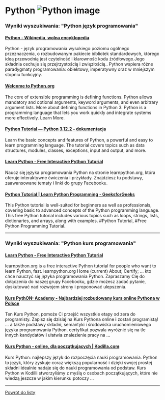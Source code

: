 # Python ![Python image](https://www.tiobe.com/wp-content/themes/tiobe/tiobe-index/images/Python.png)

### Wyniki wyszukiwania: "Python język programowania" 

#### [Python - Wikipedia, wolna encyklopedia](https://pl.wikipedia.org/wiki/Python) 

 Python - język programowania wysokiego poziomu ogólnego przeznaczenia, o rozbudowanym pakiecie bibliotek standardowych, którego ideą przewodnią jest czytelność i klarowność kodu źródłowego.Jego składnia cechuje się przejrzystością i zwięzłością.. Python wspiera różne paradygmaty programowania: obiektowy, imperatywny oraz w mniejszym stopniu funkcyjny.




#### [Welcome to Python.org](https://www.python.org/) 

 The core of extensible programming is defining functions. Python allows mandatory and optional arguments, keyword arguments, and even arbitrary argument lists. More about defining functions in Python 3. Python is a programming language that lets you work quickly and integrate systems more effectively. Learn More.




#### [Python Tutorial — Python 3.12.2 - dokumentacja](https://docs.python.org/pl/3/tutorial/) 

 Learn the basic concepts and features of Python, a powerful and easy to learn programming language. The tutorial covers topics such as data structures, modules, classes, exceptions, input and output, and more.




#### [Learn Python - Free Interactive Python Tutorial](https://www.learnpython.org/pl/) 

 Naucz się języka programowania Python na stronie learnpython.org, która oferuje interaktywne ćwiczenia i przykłady. Znajdziesz tu podstawy, zaawansowane tematy i linki do grupy Facebooku.




#### [Python Tutorial | Learn Python Programming - GeeksforGeeks](https://www.geeksforgeeks.org/python-programming-language/) 

 This Python tutorial is well-suited for beginners as well as professionals, covering basic to advanced concepts of the Python programming language. This free Python tutorial includes various topics such as loops, strings, lists, dictionaries, and arrays, along with examples. #Python Tutorial, #Free Python Programming Tutorial.






---

### Wyniki wyszukiwania: "Python kurs programowania" 

#### [Learn Python - Free Interactive Python Tutorial](https://www.learnpython.org/pl/) 

 learnpython.org is a free interactive Python tutorial for people who want to learn Python, fast. learnpython.org Home (current) About; Certify; ... kto chce nauczyć się języka programowania Python. Zapraszamy Cię do dołączenia do naszej grupy Facebooku, gdzie możesz zadać pytanie, dyskutować nad rozwojem strony i proponować ulepszenia.




#### [Kurs PythON: Academy - Najbardziej rozbudowany kurs online Pythona w Polsce](https://www.pythonacademy.pl/) 

 Ten Kurs Python, pomoże Ci przejść wszystkie etapy od zera do programisty. Zapisz się dzisiaj na Kurs Pythona online i zostań programistą! ... a także podstawy składni, semantyki i środowiska uruchomieniowego języka programowania Python. certyfikat pozwala wyróżnić się na tle innych kandydatów i ułatwia znalezienie pracy na ...




#### [Kurs Python - online, dla początkujących | Kodilla.com](https://kodilla.com/pl/kurs-python) 

 Kurs Python: najlepszy język do rozpoczęcia nauki programowania. Python to język, który zyskuje coraz większą popularność i dzięki swojej prostej składni idealnie nadaje się do nauki programowania od podstaw. Kurs Python w Kodilli stworzyliśmy z myślą o osobach początkujących, które nie wiedzą jeszcze w jakim kierunku potoczy ...






---

 [Powrót do listy](../top20.md)
